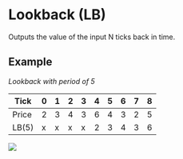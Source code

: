 # Lookback (LB)


Outputs the value of the input N ticks back in time.

## Example

_Lookback with period of 5_

| Tick  | 0 | 1 | 2 | 3 | 4 | 5 | 6 | 7 | 8 |
|-------|---|---|---|---|---|---|---|---|---|
| Price | 2 | 3 | 4 | 3 | 6 | 4 | 3 | 2 | 5 |
| LB(5) | x | x | x | x | 2 | 3 | 4 | 3 | 6 |

![](https://doc-assets-k7d4.s3.amazonaws.com/lb-indicator.png)